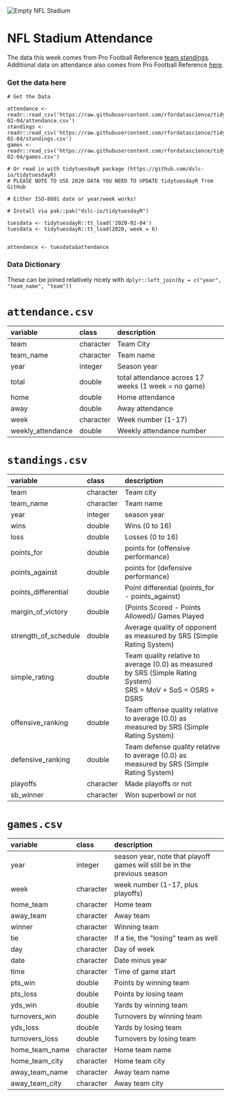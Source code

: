 ![Empty NFL Stadium](https://images.unsplash.com/photo-1567459168600-af170863ed5e?ixlib=rb-1.2.1&ixid=eyJhcHBfaWQiOjEyMDd9&auto=format&fit=crop&w=1349&q=80)

# NFL Stadium Attendance

The data this week comes from Pro Football Reference [team standings](https://www.pro-football-reference.com/years/2019/index.htm). Additional data on attendance also comes from Pro Football Reference [here](https://www.pro-football-reference.com/years/2019/attendance.htm).


### Get the data here

```{r}
# Get the Data

attendance <- readr::read_csv('https://raw.githubusercontent.com/rfordatascience/tidytuesday/master/data/2020/2020-02-04/attendance.csv')
standings <- readr::read_csv('https://raw.githubusercontent.com/rfordatascience/tidytuesday/master/data/2020/2020-02-04/standings.csv')
games <- readr::read_csv('https://raw.githubusercontent.com/rfordatascience/tidytuesday/master/data/2020/2020-02-04/games.csv')

# Or read in with tidytuesdayR package (https://github.com/dslc-io/tidytuesdayR)
# PLEASE NOTE TO USE 2020 DATA YOU NEED TO UPDATE tidytuesdayR from GitHub

# Either ISO-8601 date or year/week works!

# Install via pak::pak("dslc-io/tidytuesdayR")

tuesdata <- tidytuesdayR::tt_load('2020-02-04') 
tuesdata <- tidytuesdayR::tt_load(2020, week = 6)


attendance <- tuesdata$attendance
```
### Data Dictionary

These can be joined relatively nicely with `dplyr::left_join(by = c("year", "team_name", "team"))`

# `attendance.csv`


|variable          |class     |description |
|:-----------------|:---------|:-----------|
|team              |character | Team City |
|team_name         |character | Team name |
|year              |integer   | Season year|
|total             |double    | total attendance across 17 weeks (1 week = no game) |
|home              |double    | Home attendance |
|away              |double    | Away attendance |
|week              |character | Week number (1-17)|
|weekly_attendance |double    | Weekly attendance number |

# `standings.csv`

|variable             |class     |description |
|:--------------------|:---------|:-----------|
|team                 |character | Team city |
|team_name            |character | Team name|
|year                 |integer   | season year |
|wins                 |double    | Wins (0 to 16)|
|loss                 |double    | Losses (0 to 16) |
|points_for           |double    | points for (offensive performance) |
|points_against       |double    | points for (defensive performance) |
|points_differential  |double    | Point differential (points_for - points_against) |
|margin_of_victory    |double    | (Points Scored - Points Allowed)/ Games Played |
|strength_of_schedule |double    | Average quality of opponent as measured by SRS (Simple Rating System) |
|simple_rating        |double    |Team quality relative to average (0.0) as measured by SRS (Simple Rating System) <br> SRS = MoV + SoS = OSRS + DSRS |
|offensive_ranking    |double    | Team offense quality relative to average (0.0) as measured by SRS (Simple Rating System)|
|defensive_ranking    |double    | Team defense quality relative to average (0.0) as measured by SRS (Simple Rating System) |
|playoffs             |character | Made playoffs or not |
|sb_winner            |character | Won superbowl or not |

# `games.csv`

|variable       |class     |description |
|:--------------|:---------|:-----------|
|year           |integer   | season year, note that playoff games will still be in the previous season |
|week           |character | week number (1-17, plus playoffs) |
|home_team      |character | Home team |
|away_team      |character | Away team|
|winner         |character | Winning team |
|tie            |character | If a tie, the "losing" team as well |
|day            |character | Day of week |
|date           |character | Date minus year |
|time           |character | Time of game start |
|pts_win        |double    | Points by winning team |
|pts_loss       |double    |Points by losing team |
|yds_win        |double    | Yards by winning team |
|turnovers_win  |double    | Turnovers by winning team |
|yds_loss       |double    | Yards by losing team |
|turnovers_loss |double    | Turnovers by losing team |
|home_team_name |character | Home team name |
|home_team_city |character | Home team city |
|away_team_name |character | Away team name |
|away_team_city |character | Away team city |
